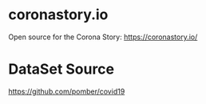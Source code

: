 # coronastory.io
Open source for the Corona Story: https://coronastory.io/

# DataSet Source
https://github.com/pomber/covid19
